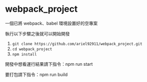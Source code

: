 # webpack_project

一個已將 webpack、babel 環境設置好的空專案 

執行以下步驟之後就可以開始開發
1. `git clone https://github.com/ariel92911/webpack_project.git`
2. `cd webpack_project`
3. `npm install`

開發中想看運行結果請下指令：npm run start

要打包請下指令：npm run build
